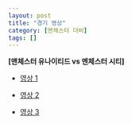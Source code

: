 ```yaml
---
layout: post
title: "경기 영상"
category: [맨체스터 더비]
tags: []
---
```


**[맨체스터 유나이티드 vs 멘체스터 시티]**

* [영상 1](https://www.youtube.com/watch?v=QEDkfDuyFto)

* [영상 2](https://www.youtube.com/watch?v=rTKRxavpdQ8)

* [영상 3](https://www.youtube.com/watch?v=n4Cly-FElnY)

 
 


